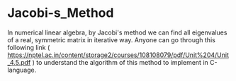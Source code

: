 # Jacobi-s_Method
In numerical linear algebra, by Jacobi's method we can find all eigenvalues of a real, symmetric matrix in iterative way. Anyone can go through this following link ( https://nptel.ac.in/content/storage2/courses/108108079/pdf/Unit%204/Unit_4.5.pdf ) to understand the algorithm of this method to implement in C-language.
